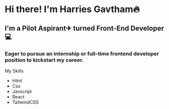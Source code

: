 Hi there! I'm Harries Gavtham🔥
===============================

I'm a Pilot Aspirant✈ turned Front-End Developer 💻
---------------------------------------------------

### Eager to pursue an internship or full-time frontend developer position to kickstart my career.

My Skills

*   Html
*   Css
*   Javscript
*   React
*   TailwindCSS


